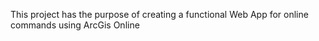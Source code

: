 This project has the purpose of creating a functional Web App for online commands using ArcGis Online